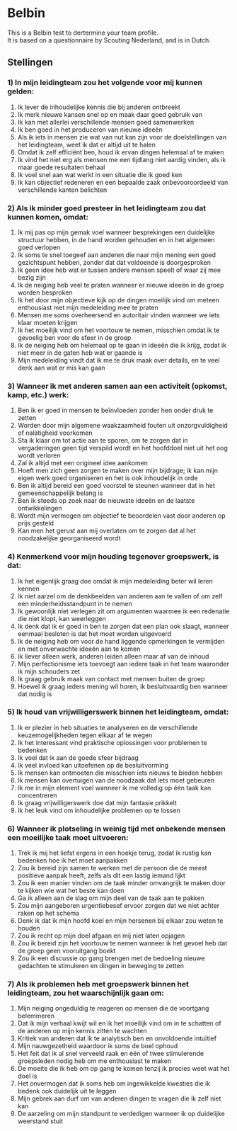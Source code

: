 # Belbin

This is a Belbin test to dertermine your team profile.  
It is based on a questionnaire by Scouting Nederland, and is in Dutch.

## Stellingen
### 1) In mijn leidingteam zou het volgende voor mij kunnen gelden:
1) Ik lever de inhoudelijke kennis die bij anderen ontbreekt
2) Ik merk nieuwe kansen snel op en maak daar goed gebruik van
3) Ik kan met allerlei verschillende mensen goed samenwerken
4) Ik ben goed in het produceren van nieuwe ideeën
5) Als ik iets in mensen zie wat van nut kan zijn voor de doelstellingen van het leidingteam, weet ik dat er altijd uit te halen
6) Omdat ik zelf efficiënt ben, houd ik ervan dingen helemaal af te maken
7) Ik vind het niet erg als mensen me een tijdlang niet aardig vinden, als ik maar goede resultaten behaal
8) Ik voel snel aan wat werkt in een situatie die ik goed ken
9) Ik kan objectief redeneren en een bepaalde zaak onbevooroordeeld van verschillende kanten belichten

### 2) Als ik minder goed presteer in het leidingteam zou dat kunnen komen, omdat:
1) Ik mij pas op mijn gemak voel wanneer besprekingen een duidelijke structuur hebben, in de hand worden gehouden en in het algemeen goed verlopen
2) Ik soms te snel toegeef aan anderen die naar mijn mening een goed gezichtspunt hebben, zonder dat dat voldoende is doorgesproken
3) Ik geen idee heb wat er tussen andere mensen speelt of waar zij mee bezig zijn
4) Ik de neiging heb veel te praten wanneer er nieuwe ideeën in de groep worden besproken
5) Ik het door mijn objectieve kijk op de dingen moeilijk vind om meteen enthousiast met mijn medeleiding mee te praten
6) Mensen me soms overheersend en autoritair vinden wanneer we iets klaar moeten krijgen
7) Ik het moeilijk vind om het voortouw te nemen, misschien omdat ik te gevoelig ben voor de sfeer in de groep
8) Ik de neiging heb om helemaal op te gaan in ideeën die ik krijg, zodat ik niet meer in de gaten heb wat er gaande is
9) Mijn medeleiding vindt dat ik me te druk maak over details, en te veel denk aan wat er mis kan gaan

### 3) Wanneer ik met anderen samen aan een activiteit (opkomst, kamp, etc.) werk:
1) Ben ik er goed in mensen te beïnvloeden zonder hen onder druk te zetten
2) Worden door mijn algemene waakzaamheid fouten uit onzorgvuldigheid of nalatigheid voorkomen
3) Sta ik klaar om tot actie aan te sporen, om te zorgen dat in vergaderingen geen tijd verspild wordt en het hoofddoel niet uit het oog wordt verloren
4) Zal ik altijd met een origineel idee aankomen
5) Hoeft men zich geen zorgen te maken over mijn bijdrage; ik kan mijn eigen werk goed organiseren en het is ook inhoudelijk in orde
6) Ben ik altijd bereid een goed voorstel te steunen wanneer dat in het gemeenschappelijk belang is
7) Ben ik steeds op zoek naar de nieuwste ideeën en de laatste ontwikkelingen
8) Wordt mijn vermogen om objectief te beoordelen vast door anderen op prijs gesteld
9) Kan men het gerust aan mij overlaten om te zorgen dat al het noodzakelijke georganiseerd wordt

### 4) Kenmerkend voor mijn houding tegenover groepswerk, is dat:
1) Ik het eigenlijk graag doe omdat ik mijn medeleiding beter wil leren kennen
2) Ik niet aarzel om de denkbeelden van anderen aan te vallen of om zelf een minderheidsstandpunt in te nemen
3) Ik gewoonlijk niet verlegen zit om argumenten waarmee ik een redenatie die niet klopt, kan weerleggen
4) Ik denk dat ik er goed in ben te zorgen dat een plan ook slaagt, wanneer eenmaal besloten is dat het moet worden uitgevoerd
5) Ik de neiging heb om voor de hand liggende opmerkingen te vermijden en met onverwachte ideeën aan te komen
6) Ik liever alleen werk, anderen leiden alleen maar af van de inhoud
7) Mijn perfectionisme iets toevoegt aan iedere taak in het team waaronder ik mijn schouders zet
8) Ik graag gebruik maak van contact met mensen buiten de groep
9) Hoewel ik graag ieders mening wil horen, ik besluitvaardig ben wanneer dat nodig is

### 5) Ik houd van vrijwilligerswerk binnen het leidingteam, omdat:
1) Ik er plezier in heb situaties te analyseren en de verschillende keuzemogelijkheden tegen elkaar af te wegen
2) Ik het interessant vind praktische oplossingen voor problemen te bedenken
3) Ik voel dat ik aan de goede sfeer bijdraag
4) Ik veel invloed kan uitoefenen op de besluitvorming
5) Ik mensen kan ontmoeten die misschien iets nieuws te bieden hebben
6) Ik mensen kan overtuigen van de noodzaak dat iets moet gebeuren
7) Ik me in mijn element voel wanneer ik me volledig op één taak kan concentreren
8) Ik graag vrijwilligerswerk doe dat mijn fantasie prikkelt
9) Ik het leuk vind om inhoudelijke problemen op te lossen

### 6) Wanneer ik plotseling in weinig tijd met onbekende mensen een moeilijke taak moet uitvoeren: 
1) Trek ik mij het liefst ergens in een hoekje terug, zodat ik rustig kan bedenken hoe ik het moet aanpakken
2) Zou ik bereid zijn samen te werken met de persoon die de meest positieve aanpak heeft, zelfs als dit een lastig iemand lijkt
3) Zou ik een manier vinden om de taak minder omvangrijk te maken door te kijken wie wat het beste kan doen
4) Ga ik alleen aan de slag om mijn deel van de taak aan te pakken
5) Zou mijn aangeboren urgentiebesef ervoor zorgen dat we niet achter raken op het schema
6) Denk ik dat ik mijn hoofd koel en mijn hersenen bij elkaar zou weten te houden
7) Zou ik recht op mijn doel afgaan en mij niet laten opjagen
8) Zou ik bereid zijn het voortouw te nemen wanneer ik het gevoel heb dat de groep geen vooruitgang boekt
9) Zou ik een discussie op gang brengen met de bedoeling nieuwe gedachten te stimuleren en dingen in beweging te zetten

### 7) Als ik problemen heb met groepswerk binnen het leidingteam, zou het waarschijnlijk gaan om:
1) Mijn neiging ongeduldig te reageren op mensen die de voortgang belemmeren
2) Dat ik mijn verhaal kwijt wil en ik het moeilijk vind om in te schatten of de anderen op mijn kennis zitten te wachten
3) Kritiek van anderen dat ik te analytisch ben en onvoldoende intuïtief
4) Mijn nauwgezetheid waardoor ik soms de boel ophoud
5) Het feit dat ik al snel verveeld raak en één of twee stimulerende groepsleden nodig heb om me enthousiast te maken
6) De moeite die ik heb om op gang te komen tenzij ik precies weet wat het doel is
7) Het onvermogen dat ik soms heb om ingewikkelde kwesties die ik bedenk ook duidelijk uit te leggen
8) Mijn gebrek aan durf om van anderen dingen te vragen die ik zelf niet kan
9) De aarzeling om mijn standpunt te verdedigen wanneer ik op duidelijke weerstand stuit

